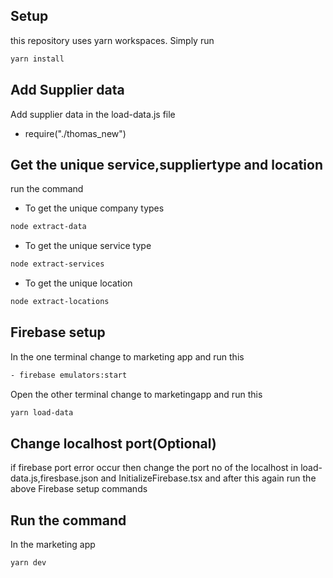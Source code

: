 ## Setup

this repository uses yarn workspaces. Simply run

```bash
yarn install
```

## Add Supplier data

Add supplier data in the load-data.js file

- require("./thomas_new")

## Get the unique service,suppliertype and location

run the command

- To get the unique company types

```bash
node extract-data
```

- To get the unique service type

```bash
node extract-services
```

- To get the unique location

```bash
node extract-locations
```

## Firebase setup

In the one terminal change to marketing app and run this

```bash
- firebase emulators:start
```

Open the other terminal change to marketingapp and run this

```bash
yarn load-data
```

## Change localhost port(Optional)

if firebase port error occur then change the port no of the localhost in load-data.js,firesbase.json and InitializeFirebase.tsx and after this again run the above Firebase setup commands

## Run the command

In the marketing app

```bash
yarn dev
```
